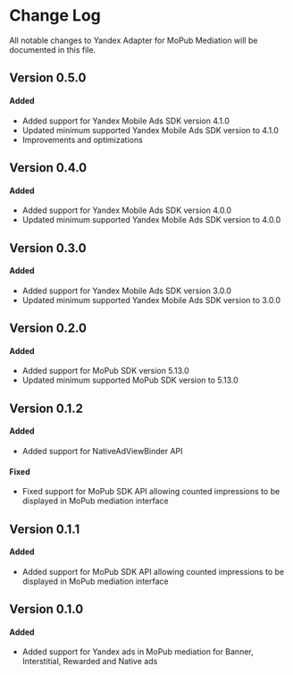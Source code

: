 # Change Log
All notable changes to Yandex Adapter for MoPub Mediation will be documented in this file.

## Version 0.5.0

#### Added
* Added support for Yandex Mobile Ads SDK version 4.1.0
* Updated minimum supported Yandex Mobile Ads SDK version to 4.1.0
* Improvements and optimizations

## Version 0.4.0

#### Added
* Added support for Yandex Mobile Ads SDK version 4.0.0
* Updated minimum supported Yandex Mobile Ads SDK version to 4.0.0

## Version 0.3.0

#### Added
* Added support for Yandex Mobile Ads SDK version 3.0.0
* Updated minimum supported Yandex Mobile Ads SDK version to 3.0.0

## Version 0.2.0

#### Added
* Added support for MoPub SDK version 5.13.0
* Updated minimum supported MoPub SDK version to 5.13.0

## Version 0.1.2

#### Added
* Added support for NativeAdViewBinder API

#### Fixed
* Fixed support for MoPub SDK API allowing counted impressions to be displayed in MoPub mediation interface

## Version 0.1.1

#### Added
* Added support for MoPub SDK API allowing counted impressions to be displayed in MoPub mediation interface

## Version 0.1.0

#### Added
* Added support for Yandex ads in MoPub mediation for Banner, Interstitial, Rewarded and Native ads
